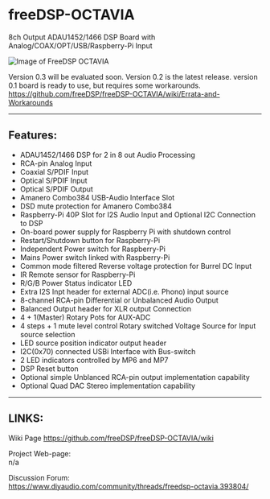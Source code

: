 # freeDSP-OCTAVIA
8ch Output ADAU1452/1466 DSP Board with Analog/COAX/OPT/USB/Raspberry-Pi Input

![Image of FreeDSP OCTAVIA]([https://github.com/freeDSP/freeDSP-OCTAVIA/blob/main/SOURCES/IMAGES/FreeDSP_OCTAVIA_TopVIewRender.jpg?raw=true](https://github.com/freeDSP/freeDSP-OCTAVIA/blob/main/SOURCES/Documents/Figures/FreeDSP_OCTAVIA_0v3_TopVIewRender.jpg?raw=true))

Version 0.3 will be evaluated soon.
Version 0.2 is the latest release.
version 0.1 board is ready to use, but requires some workarounds.
https://github.com/freeDSP/freeDSP-OCTAVIA/wiki/Errata-and-Workarounds

----
## Features:
* ADAU1452/1466 DSP for 2 in 8 out Audio Processing
* RCA-pin Analog Input
* Coaxial S/PDIF Input
* Optical S/PDIF Input
* Optical S/PDIF Output
* Amanero Combo384 USB-Audio Interface Slot
* DSD mute protection for Amanero Combo384
* Raspberry-Pi 40P Slot for I2S Audio Input and Optional I2C Connection to DSP
* On-board power supply for Raspberry Pi with shutdown control
* Restart/Shutdown button for Raspberry-Pi
* Independent Power switch for Raspberry-Pi
* Mains Power switch linked with Raspberry-Pi
* Common mode filtered Reverse voltage protection for Burrel DC Input
* IR Remote sensor for Raspberry-Pi
* R/G/B Power Status indicator LED
* Extra I2S Inpt header for external ADC(i.e. Phono) input source
* 8-channel RCA-pin Differential or Unbalanced Audio Output
* Balanced Output header for XLR output Connection
* 4 + 1(Master) Rotary Pots for AUX-ADC
* 4 steps + 1 mute level control Rotary switched Voltage Source for Input source selection
* LED source position indicator output header 
* I2C(0x70) connected USBi Interface with Bus-switch
* 2 LED indicators controlled by MP6 and MP7
* DSP Reset button
* Optional simple Unblanced RCA-pin output implementation capability
* Optional Quad DAC Stereo implementation capability 
----
## LINKS:<br />
Wiki Page
https://github.com/freeDSP/freeDSP-OCTAVIA/wiki

Project Web-page:<br />
 n/a

Discussion Forum:<br /> 
 https://www.diyaudio.com/community/threads/freedsp-octavia.393804/

